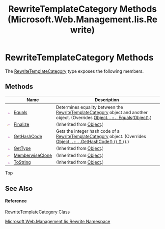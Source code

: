 ﻿---
title: RewriteTemplateCategory Methods (Microsoft.Web.Management.Iis.Rewrite)
TOCTitle: RewriteTemplateCategory Methods
ms:assetid: Methods.T:Microsoft.Web.Management.Iis.Rewrite.RewriteTemplateCategory
ms:mtpsurl: https://msdn.microsoft.com/en-us/library/microsoft.web.management.iis.rewrite.rewritetemplatecategory_methods(v=VS.90)
ms:contentKeyID: 22049466
ms.date: 05/02/2012
mtps_version: v=VS.90
---

# RewriteTemplateCategory Methods

The [RewriteTemplateCategory](rewritetemplatecategory-class-microsoft-web-management-iis-rewrite.md) type exposes the following members.

## Methods

<table>
<thead>
<tr class="header">
<th> </th>
<th>Name</th>
<th>Description</th>
</tr>
</thead>
<tbody>
<tr class="odd">
<td><img src="images/Dd565996.pubmethod(en-us,VS.90).gif" title="Public method" alt="Public method" /></td>
<td><a href="rewritetemplatecategory-equals-method-microsoft-web-management-iis-rewrite.md">Equals</a></td>
<td>Determines equality between the <a href="rewritetemplatecategory-class-microsoft-web-management-iis-rewrite.md">RewriteTemplateCategory</a> object and another object. (Overrides <a href="https://msdn.microsoft.com/en-us/library/bsc2ak47(v=vs.90)">Object. . :: . .Equals(Object)</a>.)</td>
</tr>
<tr class="even">
<td><img src="images/Dd565996.protmethod(en-us,VS.90).gif" title="Protected method" alt="Protected method" /></td>
<td><a href="https://msdn.microsoft.com/en-us/library/4k87zsw7(v=vs.90)">Finalize</a></td>
<td>(Inherited from <a href="https://msdn.microsoft.com/en-us/library/e5kfa45b(v=vs.90)">Object</a>.)</td>
</tr>
<tr class="odd">
<td><img src="images/Dd565996.pubmethod(en-us,VS.90).gif" title="Public method" alt="Public method" /></td>
<td><a href="rewritetemplatecategory-gethashcode-method-microsoft-web-management-iis-rewrite.md">GetHashCode</a></td>
<td>Gets the integer hash code of a <a href="rewritetemplatecategory-class-microsoft-web-management-iis-rewrite.md">RewriteTemplateCategory</a> object. (Overrides <a href="https://msdn.microsoft.com/en-us/library/zdee4b3y(v=vs.90)">Object. . :: . .GetHashCode() () () ()</a>.)</td>
</tr>
<tr class="even">
<td><img src="images/Dd565996.pubmethod(en-us,VS.90).gif" title="Public method" alt="Public method" /></td>
<td><a href="https://msdn.microsoft.com/en-us/library/dfwy45w9(v=vs.90)">GetType</a></td>
<td>(Inherited from <a href="https://msdn.microsoft.com/en-us/library/e5kfa45b(v=vs.90)">Object</a>.)</td>
</tr>
<tr class="odd">
<td><img src="images/Dd565996.protmethod(en-us,VS.90).gif" title="Protected method" alt="Protected method" /></td>
<td><a href="https://msdn.microsoft.com/en-us/library/57ctke0a(v=vs.90)">MemberwiseClone</a></td>
<td>(Inherited from <a href="https://msdn.microsoft.com/en-us/library/e5kfa45b(v=vs.90)">Object</a>.)</td>
</tr>
<tr class="even">
<td><img src="images/Dd565996.pubmethod(en-us,VS.90).gif" title="Public method" alt="Public method" /></td>
<td><a href="https://msdn.microsoft.com/en-us/library/7bxwbwt2(v=vs.90)">ToString</a></td>
<td>(Inherited from <a href="https://msdn.microsoft.com/en-us/library/e5kfa45b(v=vs.90)">Object</a>.)</td>
</tr>
</tbody>
</table>


Top

## See Also

#### Reference

[RewriteTemplateCategory Class](rewritetemplatecategory-class-microsoft-web-management-iis-rewrite.md)

[Microsoft.Web.Management.Iis.Rewrite Namespace](microsoft-web-management-iis-rewrite-namespace.md)

